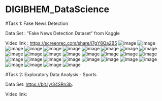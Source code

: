 # DIGIBHEM_DataScience

#Task 1: Fake News Detection 

Data Set : "Fake News Detection Dataset" from Kaggle

Video link : https://screenrec.com/share/i7gY8Qa2B5 
![image](https://github.com/itsmechand/DIGIBHEM_DataScience/assets/130477333/317274b3-db0a-436b-84a2-08bed3f4f244)
![image](https://github.com/itsmechand/DIGIBHEM_DataScience/assets/130477333/e50c8e7a-eaef-406a-9449-a1f51c00b346)
![image](https://github.com/itsmechand/DIGIBHEM_DataScience/assets/130477333/b337f36a-2da1-45da-9dc6-bdda38c540d8)
![image](https://github.com/itsmechand/DIGIBHEM_DataScience/assets/130477333/38b7a41d-5a2d-4fa7-9507-71b29160748e)
![image](https://github.com/itsmechand/DIGIBHEM_DataScience/assets/130477333/2c6f5ebf-fca6-4028-9999-1bf7619d6088)
![image](https://github.com/itsmechand/DIGIBHEM_DataScience/assets/130477333/0fefeaa6-44bd-4a45-81d2-1ed7fede1eac)
![image](https://github.com/itsmechand/DIGIBHEM_DataScience/assets/130477333/8a68775e-dd80-490a-9806-6ba45de0f862)
![image](https://github.com/itsmechand/DIGIBHEM_DataScience/assets/130477333/50b74620-a8ce-45e4-92ef-387160f6bdc1)
![image](https://github.com/itsmechand/DIGIBHEM_DataScience/assets/130477333/45676713-f5c8-4bba-99db-8f49c7380d3b)
![image](https://github.com/itsmechand/DIGIBHEM_DataScience/assets/130477333/374613a3-b897-4b41-8a2c-8dfb307fe593)
![image](https://github.com/itsmechand/DIGIBHEM_DataScience/assets/130477333/09472921-1db7-4f85-9e11-bdad6279746d)
![image](https://github.com/itsmechand/DIGIBHEM_DataScience/assets/130477333/27ea567b-80f0-47a1-b925-12d4b5eba592)
![image](https://github.com/itsmechand/DIGIBHEM_DataScience/assets/130477333/57d3d791-1130-4267-9028-3895d7473566)
![image](https://github.com/itsmechand/DIGIBHEM_DataScience/assets/130477333/3d79a937-1608-42e4-8e05-f34754777d71)
![image](https://github.com/itsmechand/DIGIBHEM_DataScience/assets/130477333/5ff16aa7-7616-4273-a5e9-4891eda2768d)
![image](https://github.com/itsmechand/DIGIBHEM_DataScience/assets/130477333/16728d0c-04b8-4e1e-bb63-2368d0c6fd57)
![image](https://github.com/itsmechand/DIGIBHEM_DataScience/assets/130477333/e067275f-6e81-4e63-8328-f2c8041d0a1e)
![image](https://github.com/itsmechand/DIGIBHEM_DataScience/assets/130477333/24b43651-f96e-41e8-8a52-32db126be49c)
![image](https://github.com/itsmechand/DIGIBHEM_DataScience/assets/130477333/119dc102-6891-4608-9515-92475d08bb7f)
![image](https://github.com/itsmechand/DIGIBHEM_DataScience/assets/130477333/1d5dad4c-b358-4aa1-927f-625b6b669fbb)
![image](https://github.com/itsmechand/DIGIBHEM_DataScience/assets/130477333/1d0fb26d-21b7-4821-a362-48c85d21380e)
![image](https://github.com/itsmechand/DIGIBHEM_DataScience/assets/130477333/f05a99ef-b876-401b-a03b-29f8eacae51d)
![image](https://github.com/itsmechand/DIGIBHEM_DataScience/assets/130477333/2c0c5a49-df5d-4830-a56a-82cc9d1f390f)
![image](https://github.com/itsmechand/DIGIBHEM_DataScience/assets/130477333/2574df8b-47f3-4596-a387-bca8a38ff3e8)
![image](https://github.com/itsmechand/DIGIBHEM_DataScience/assets/130477333/bef507a6-34c6-4595-ab2f-c7bba20632c3)
![image](https://github.com/itsmechand/DIGIBHEM_DataScience/assets/130477333/37c3ee5a-b1b7-41d9-93cb-c9f4b5c07f6c)
![image](https://github.com/itsmechand/DIGIBHEM_DataScience/assets/130477333/15ca16ea-3b59-4a50-8fe2-1c1e717dc755)
![image](https://github.com/itsmechand/DIGIBHEM_DataScience/assets/130477333/cd021c88-2bf5-4295-8b97-94b5b12ed833)
![image](https://github.com/itsmechand/DIGIBHEM_DataScience/assets/130477333/b52fd5b8-e5cc-4fdc-af66-5352cdd9b679)
![image](https://github.com/itsmechand/DIGIBHEM_DataScience/assets/130477333/a14d80cf-f247-42cb-b2d0-1d9475a023fe)



#Task 2: Exploratory Data Analysis - Sports

Data Set: https://bit.ly/34SRn3b.

Video link:
